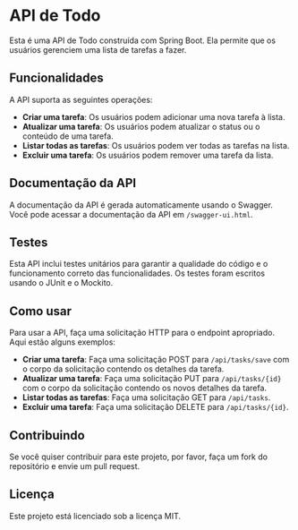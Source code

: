 # API de Todo

Esta é uma API de Todo construída com Spring Boot. Ela permite que os usuários gerenciem uma lista de tarefas a fazer.

## Funcionalidades

A API suporta as seguintes operações:

- **Criar uma tarefa**: Os usuários podem adicionar uma nova tarefa à lista.
- **Atualizar uma tarefa**: Os usuários podem atualizar o status ou o conteúdo de uma tarefa.
- **Listar todas as tarefas**: Os usuários podem ver todas as tarefas na lista.
- **Excluir uma tarefa**: Os usuários podem remover uma tarefa da lista.

## Documentação da API

A documentação da API é gerada automaticamente usando o Swagger. Você pode acessar a documentação da API em `/swagger-ui.html`.

## Testes

Esta API inclui testes unitários para garantir a qualidade do código e o funcionamento correto das funcionalidades. Os testes foram escritos usando o JUnit e o Mockito.

## Como usar

Para usar a API, faça uma solicitação HTTP para o endpoint apropriado. Aqui estão alguns exemplos:

- **Criar uma tarefa**: Faça uma solicitação POST para `/api/tasks/save` com o corpo da solicitação contendo os detalhes da tarefa.
- **Atualizar uma tarefa**: Faça uma solicitação PUT para `/api/tasks/{id}` com o corpo da solicitação contendo os novos detalhes da tarefa.
- **Listar todas as tarefas**: Faça uma solicitação GET para `/api/tasks`.
- **Excluir uma tarefa**: Faça uma solicitação DELETE para `/api/tasks/{id}`.

## Contribuindo

Se você quiser contribuir para este projeto, por favor, faça um fork do repositório e envie um pull request.

## Licença

Este projeto está licenciado sob a licença MIT.
